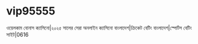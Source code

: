 # vip95555
ওয়েলকাম বোনাস ক্যাসিনো|২০২৫ সালের সেরা অনলাইন ক্যাসিনো বাংলাদেশ|ক্রিকেট বেটিং বাংলাদেশ|স্পোর্টস বেটিং সাইট|0616
